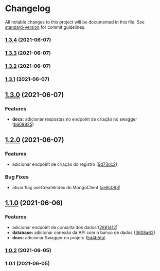 # Changelog

All notable changes to this project will be documented in this file. See [standard-version](https://github.com/conventional-changelog/standard-version) for commit guidelines.

### [1.3.4](https://github.com/pedromdev/api-busca-registros/compare/v1.3.3...v1.3.4) (2021-06-07)

### [1.3.3](https://github.com/pedromdev/api-busca-registros/compare/v1.3.2...v1.3.3) (2021-06-07)

### [1.3.2](https://github.com/pedromdev/api-busca-registros/compare/v1.3.1...v1.3.2) (2021-06-07)

### [1.3.1](https://github.com/pedromdev/api-busca-registros/compare/v1.3.0...v1.3.1) (2021-06-07)

## [1.3.0](https://github.com/pedromdev/api-busca-registros/compare/v1.2.0...v1.3.0) (2021-06-07)


### Features

* **docs:** adicionar respostas no endpoint de criação no swagger ([b608825](https://github.com/pedromdev/api-busca-registros/commit/b60882586d47cdff7d9818aadb20efe2a1fa2858))

## [1.2.0](https://github.com/pedromdev/api-busca-registros/compare/v1.1.0...v1.2.0) (2021-06-07)


### Features

* adicionar endpoint de criação do registro ([9d73dc2](https://github.com/pedromdev/api-busca-registros/commit/9d73dc2dfaa1ed9ca5446d6084b08438cc73f8a4))


### Bug Fixes

* ativar flag useCreateIndex do MongoClient ([ae9c093](https://github.com/pedromdev/api-busca-registros/commit/ae9c09321394ad7055adec9743b2c1d31f0562bc))

## [1.1.0](https://github.com/pedromdev/api-busca-registros/compare/v1.0.2...v1.1.0) (2021-06-06)


### Features

* adicionar endpoint de consulta dos dados ([2881412](https://github.com/pedromdev/api-busca-registros/commit/28814120ac8f4e452c41562671e3d9ea3bb64e4b))
* **database:** adicionar conexão da API com o banco de dados ([3608a62](https://github.com/pedromdev/api-busca-registros/commit/3608a62397feef66c32892c7c696558ba005988c))
* **docs:** adicionar Swagger no projeto ([5d4b5fa](https://github.com/pedromdev/api-busca-registros/commit/5d4b5fa5c3f2b4d803410b690d685946088fd38a))

### [1.0.2](https://github.com/pedromdev/api-busca-registros/compare/v1.0.1...v1.0.2) (2021-06-05)

### 1.0.1 (2021-06-05)
